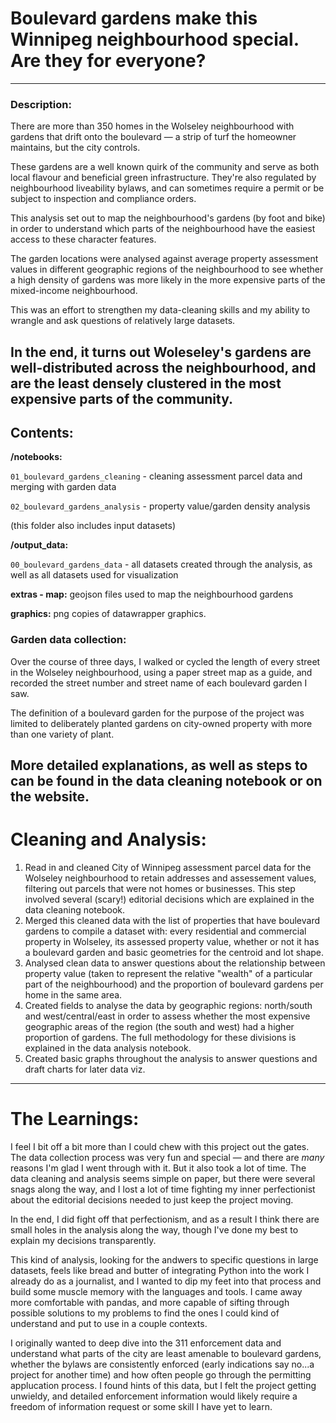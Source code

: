 # Boulevard gardens make this Winnipeg neighbourhood special. Are they for everyone?
---

### Description: 
There are more than 350 homes in the Wolseley neighbourhood with gardens that drift onto the boulevard — a strip of turf the homeowner maintains, but the city controls. 

These gardens are a well known quirk of the community and serve as both local flavour and beneficial green infrastructure. They're also regulated by neighbourhood liveability bylaws, and can sometimes require a permit or be subject to inspection and compliance orders. 

This analysis set out to map the neighbourhood's gardens (by foot and bike) in order to understand which parts of the neighbourhood have the easiest access to these character features. 

The garden locations were analysed against average property assessment values in different geographic regions of the neighbourhood to see whether a high density of gardens was more likely in the more expensive parts of the mixed-income neighbourhood. 

This was an effort to strengthen my data-cleaning skills and my ability to wrangle and ask questions of relatively large datasets.

In the end, it turns out Woleseley's gardens are well-distributed across the neighbourhood, and are the least densely clustered in the most expensive parts of the community.
---

## Contents:

**/notebooks:**

`01_boulevard_gardens_cleaning` - cleaning assessment parcel data and merging with garden data


`02_boulevard_gardens_analysis` - property value/garden density analysis

(this folder also includes input datasets)

**/output_data:**

`00_boulevard_gardens_data` - all datasets created through the analysis, as well as all datasets used for visualization

**extras - map:**
geojson files used to map the neighbourhood gardens

**graphics:**
png copies of datawrapper graphics.



### Garden data collection:

Over the course of three days, I walked or cycled the length of every street in the Wolseley neighbourhood, using a paper street map as a guide, and recorded the street number and street name of each boulevard garden I saw. 

The definition of a boulevard garden for the purpose of the project was limited to deliberately planted gardens on city-owned property with more than one variety of plant. 

More detailed explanations, as well as steps to  can be found in the data cleaning notebook or on the website.
---

# Cleaning and Analysis:

1. Read in and cleaned City of Winnipeg assessment parcel data for the Wolseley neighbourhood to retain addresses and assessement values, filtering out parcels that were not homes or businesses. This step involved several (scary!) editorial decisions which are explained in the data cleaning notebook.
2. Merged this cleaned data with the list of properties that have boulevard gardens to compile a dataset with: every residential and commercial property in Wolseley, its assessed property value, whether or not it has a boulevard garden and basic geometries for the centroid and lot shape.
3. Analysed clean data to answer questions about the relationship between property value (taken to represent the relative "wealth" of a particular part of the neighbourhood) and the proportion of boulevard gardens per home in the same area.
4. Created fields to analyse the data by geographic regions: north/south and west/central/east in order to assess whether the most expensive geographic areas of the region (the south and west) had a higher proportion of gardens. The full methodology for these divisions is explained in the data analysis notebook.
5. Created basic graphs throughout the analysis to answer questions and draft charts for later data viz.
---

# The Learnings:

I feel I bit off a bit more than I could chew with this project out the gates. The data collection process was very fun and special — and there are _many_ reasons I'm glad I went through with it. But it also took a lot of time. The data cleaning and analysis seems simple on paper, but there were several snags along the way, and I lost a lot of time fighting my inner perfectionist about the editorial decisions needed to just keep the project moving. 

In the end, I did fight off that perfectionism, and as a result I think there are small holes in the analysis along the way, though I've done my best to explain my decisions transparently.

This kind of analysis, looking for the andwers to specific questions in large datasets, feels like bread and butter of integrating Python into the work I already do as a journalist, and I wanted to dip my feet into that process and build some muscle memory with the languages and tools. I came away more comfortable with pandas, and more capable of sifting through possible solutions to my problems to find the ones I could kind of understand and put to use in a couple contexts. 

I originally wanted to deep dive into the 311 enforcement data and understand what parts of the city are least amenable to boulevard gardens, whether the bylaws are consistently enforced (early indications say no...a project for another time) and how often people go through the permitting applucation process. I found hints of this data, but I felt the project getting unwieldy, and detailed enforcement information would likely require a freedom of information request or some skill I have yet to learn.
